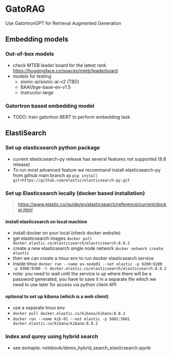 # GatoRAG
Use GatortronGPT for Retrieval Augmented Generation

## Embedding models
### Out-of-box models
- check MTEB leader board for the latest rank https://huggingface.co/spaces/mteb/leaderboard
- models for testing
    - sionic-ai/sionic-ai-v2 (TBD)
    - BAAI/bge-base-en-v1.5
    - Instructor-large
### Gatortron based embedding model
- TODO: train gatortron BERT to perform embedding task


## ElastiSearch
### Set up elasticsearch python package
- current elasticsearch-py release has several features not supported (8.8 release)
- To run most advanced feature we recommand install elasticsearch-py from github main branch as `pip install git+https://github.com/elastic/elasticsearch-py.git`
### Set up Elasticsearch locally (docker based installation)
> https://www.elastic.co/guide/en/elasticsearch/reference/current/docker.html 
#### install elasticsearch on local machine
- install docker on your local (check docker website)
- get elasticsearch images `docker pull docker.elastic.co/elasticsearch/elasticsearch:8.8.2`
- create a new elasticsearch single node network `docker network create elastic`
- then we can create a tmux env to run docker elasticsearch service
- inside tmux `docker run --name es-node01 --net elastic -p 9200:9200 -p 9300:9300 -t docker.elastic.co/elasticsearch/elasticsearch:8.8.2`
- note: you need to wait until the service is up where there will be a password generated, you have to save it in a separate file which we need to use later for access via python client API
#### optional to set up kibana (which is a web client)
- use a separate tmux env
- `docker pull docker.elastic.co/kibana/kibana:8.8.2`
- `docker run --name kib-01 --net elastic -p 5601:5601 docker.elastic.co/kibana/kibana:8.8.2`
### Index and qurey using hybrid search
- see exmaple: notebook/demo_hybrid_search_elasticsearch.ipynb
